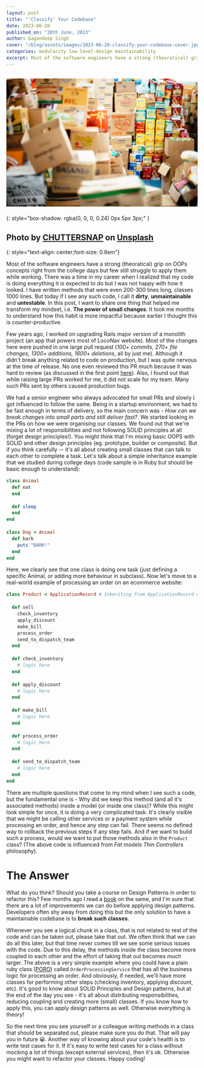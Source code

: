 ```yaml
---
layout: post
title: "'Classify' Your Codebase"
date: 2023-06-20
published_on: "20th June, 2023"
author: Gagandeep Singh
cover: "/blog/assets/images/2023-06-20-classify-your-codebase-cover.jpg"
categories: modularity low-level-design maintainability
excerpt: Most of the software engineers have a strong (theoratical) grip on OOPs concepts right from the college days but few still struggle to apply them while working. If you are someone who see a large number of small classes in your codebase that are well...
---
```


![cover-photo](/blog/assets/images/2023-06-20-classify-your-codebase-cover.jpg)
---
{: style="box-shadow: rgba(0, 0, 0, 0.24) 0px 5px 3px;"
}

Photo by <a href="https://unsplash.com/@chuttersnap?utm_source=unsplash&utm_medium=referral&utm_content=creditCopyText">CHUTTERSNAP</a> on <a href="https://unsplash.com/photos/7eQlPra81zQ?utm_source=unsplash&utm_medium=referral&utm_content=creditCopyText">Unsplash</a>
---
{: style="text-align: center;font-size: 0.8em"}

Most of the software engineers have a strong (theoratical) grip on OOPs concepts right from the college days but few still struggle to apply them while working. There was a time in my career when I realized that my code is doing everything it is expected to do but I was not happy with how it looked. I have written methods that were even 200-300 lines long, classes 1000 lines. But today if I see any such code, I call it **dirty**, **unmaintainable** and **untestable**. In this post, I want to share one thing that helped me transform my mindset, i.e. **The power of small changes**. It took me months to understand how this habit is more impactful because earlier I thought this is counter-productive.

Few years ago, I worked on upgrading Rails major version of a monolith project (an app that powers most of LocoNav website). Most of the changes here were pushed in one large pull request (_100+ commits, 270+ file changes, 1300+ additions, 1600+ deletions_, all by just me). Although it didn't break anything related to code on production, but I was quite nervous at the time of release. No one even reviewed this PR much because it was hard to review (as discussed in the first point [here](https://gagan93.me/blog/2023/06/09/things-code-reviewers-hate.html)). Also, I found out that while raising large PRs worked for me, it did not scale for my team. Many such PRs sent by others caused production bugs.

We had a senior engineer who always advocated for small PRs and slowly I got influenced to follow the same. Being in a startup environment, we had to be fast enough in terms of delivery, so the main concern was - _How can we break changes into small parts and still deliver fast?_. We started looking in the PRs on how we were organising our classes. We found out that we're mixing a lot of responsibilities and not following SOLID principles at all (forget design principles!). You might think that I'm mixing basic OOPS with SOLID and other design principles (eg. prototype, builder or composite). But if you think carefully -- it's all about creating small classes that can talk to each other to complete a task. Let's talk about a simple inheritance example that we studied during college days (code sample is in Ruby but should be basic enough to understand):

```ruby
class Animal
  def eat
  end

  def sleep
  end
end

class Dog < Animal
  def bark
    puts "BARK!"
  end
end

```

Here, we clearly see that one class is doing one task (just defining a specific Animal, or adding more behaviour in subclass). Now let's move to a real-world example of processing an order on an ecommerce website:

```ruby
class Product < ApplicationRecord # Inheriting from ApplicationRecord means this is a model ('M' in MVC)

  def sell
    check_inventory
    apply_discount
    make_bill
    process_order
    send_to_dispatch_team
  end

  def check_inventory
    # logic here
  end

  def apply_discount
    # logic here
  end

  def make_bill
    # logic here
  end

  def process_order
    # logic here
  end

  def send_to_dispatch_team
    # logic here
  end
end
```
There are multiple questions that come to my mind when I see such a code, but the fundamental one is - Why did we keep this method (and all it's associated methods) inside a model (or inside one class)? While this might look simple for once, it is doing a very complicated task. It's clearly visible that we might be calling other services or a payment system while processing an order, and hence any step can fail. There seems no defined way to rollback the previous steps if any step fails. And if we want to build such a process, would we want to put those methods also in the `Product` class? (The above code is influenced from _Fat models Thin Controllers_ philosophy).

# The Answer
What do you think? Should you take a course on Design Patterns in order to refactor this? Few months ago I read a [book](https://refactoring.guru/design-patterns/book) on the same, and I'm sure that there are a lot of improvements we can do before applying design patterns.  Developers often shy away from doing this but the only solution to have a maintainable codebase is to **break such classes**.

Whenever you see a logical chunk in a class, that is not related to rest of the code and can be taken out, please take that out. We often think that we can do all this later, but that time never comes till we see some serious issues with the code. Due to this delay, the methods inside the class become more coupled to each other and the effort of taking that out becomes much larger. The above is a very simple example where you could have a plain ruby class ([PORO](https://sulmanweb.com/plain-old-ruby-objects-poros-in-rails-fat-models/)) called `OrderProcessingService` that has all the business logic for processing an order. And obviously, if needed, we'll have more classes for performing other steps (checking inventory, applying discount, etc). It's good to know about SOLID Principles and Design patterns, but at the end of the day you see - it's all about distributing responsibilities, reducing coupling and creating more (small) classes. If you know how to apply this, you can apply design patterns as well. Otherwise everything is theory!

So the next time you see yourself or a colleague writing methods in a class that should be separated out, please make sure you do that. That will pay you in future 😀. Another way of knowing about your code's health is to write test cases for it. If it's easy to write test cases for a class without mocking a lot of things (except external services), then it's ok. Otherwise you might want to refactor your classes. Happy coding!
